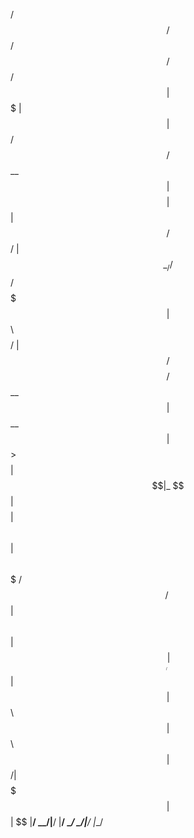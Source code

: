  /$$   /$$ /$$   /$$        /$$$$$$                     
| $$$ | $$| $$  / $$       /$$__  $$                    
| $$$$| $$|  $$/ $$/      | $$  \__/  /$$$$$$  /$$$$$$$ 
| $$ $$ $$ \  $$$$/       | $$ /$$$$ /$$__  $$| $$__  $$
| $$  $$$$  >$$  $$       | $$|_  $$| $$$$$$$$| $$  \ $$
| $$\  $$$ /$$/\  $$      | $$  \ $$| $$_____/| $$  | $$
| $$ \  $$| $$  \ $$      |  $$$$$$/|  $$$$$$$| $$  | $$
|__/  \__/|__/  |__/       \______/  \_______/|__/  |__/
                                                        
